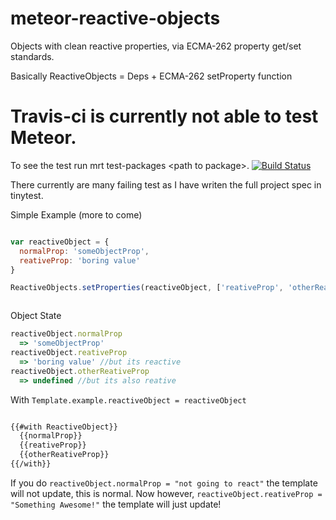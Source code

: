 meteor-reactive-objects
=======================

Objects with clean reactive properties, via ECMA-262 property get/set standards.

Basically ReactiveObjects = Deps + ECMA-262 setProperty function

# Travis-ci is currently not able to test  Meteor. 
To see the test run mrt test-packages \<path to package\>.
[![Build Status](https://travis-ci.org/CMToups/meteor-reactive-objects.png)](https://travis-ci.org/CMToups/meteor-reactive-objects)

There currently are many failing test as I have writen the full project spec in tinytest. 


Simple Example (more to come)
```js

var reactiveObject = {
  normalProp: 'someObjectProp',
  reativeProp: 'boring value'
}

ReactiveObjects.setProperties(reactiveObject, ['reativeProp', 'otherReativeProp'])



```


Object State
```js
reactiveObject.normalProp
  => 'someObjectProp'
reactiveObject.reativeProp
  => 'boring value' //but its reactive
reactiveObject.otherReativeProp
  => undefined //but its also reative

```

With `Template.example.reactiveObject = reactiveObject`
```html

{{#with ReactiveObject}}
  {{normalProp}}
  {{reativeProp}}
  {{otherReativeProp}}
{{/with}}

```

If you do `reactiveObject.normalProp = "not going to react"` the template will not update, this is normal.
Now however, `reactiveObject.reativeProp = "Something Awesome!"` the template will just update!
